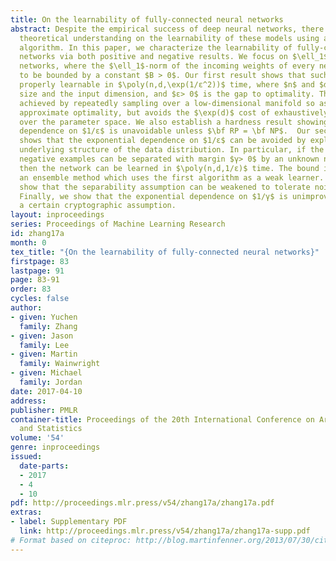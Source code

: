 ```yaml
---
title: On the learnability of fully-connected neural networks
abstract: Despite the empirical success of deep neural networks, there is limited
  theoretical understanding on the learnability of these models using a polynomial-time
  algorithm. In this paper, we characterize the learnability of fully-connected neural
  networks via both positive and negative results. We focus on $\ell_1$-regularized
  networks, where the $\ell_1$-norm of the incoming weights of every neuron is assumed
  to be bounded by a constant $B > 0$. Our first result shows that such networks are
  properly learnable in $\poly(n,d,\exp(1/ε^2))$ time, where $n$ and $d$ are the sample
  size and the input dimension, and $ε> 0$ is the gap to optimality. The bound is
  achieved by repeatedly sampling over a low-dimensional manifold so as to ensure
  approximate optimality, but avoids the $\exp(d)$ cost of exhaustively searching
  over the parameter space. We also establish a hardness result showing that the exponential
  dependence on $1/ε$ is unavoidable unless $\bf RP = \bf NP$.  Our second result
  shows that the exponential dependence on $1/ε$ can be avoided by exploiting the
  underlying structure of the data distribution. In particular, if the positive and
  negative examples can be separated with margin $γ> 0$ by an unknown neural network,
  then the network can be learned in $\poly(n,d,1/ε)$ time. The bound is achieved by
  an ensemble method which uses the first algorithm as a weak learner. We further
  show that the separability assumption can be weakened to tolerate noisy labels.
  Finally, we show that the exponential dependence on $1/γ$ is unimprovable under
  a certain cryptographic assumption.
layout: inproceedings
series: Proceedings of Machine Learning Research
id: zhang17a
month: 0
tex_title: "{On the learnability of fully-connected neural networks}"
firstpage: 83
lastpage: 91
page: 83-91
order: 83
cycles: false
author:
- given: Yuchen
  family: Zhang
- given: Jason
  family: Lee
- given: Martin
  family: Wainwright
- given: Michael
  family: Jordan
date: 2017-04-10
address: 
publisher: PMLR
container-title: Proceedings of the 20th International Conference on Artificial Intelligence
  and Statistics
volume: '54'
genre: inproceedings
issued:
  date-parts:
  - 2017
  - 4
  - 10
pdf: http://proceedings.mlr.press/v54/zhang17a/zhang17a.pdf
extras:
- label: Supplementary PDF
  link: http://proceedings.mlr.press/v54/zhang17a/zhang17a-supp.pdf
# Format based on citeproc: http://blog.martinfenner.org/2013/07/30/citeproc-yaml-for-bibliographies/
---
```

